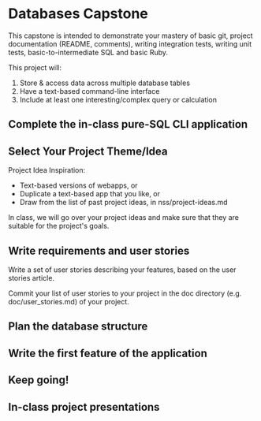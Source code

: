 # Databases Capstone

This capstone is intended to demonstrate your mastery of basic git, project documentation (README, comments), writing integration tests, writing unit tests, basic-to-intermediate SQL and basic Ruby.

This project will:

  1. Store & access data across multiple database tables
  2. Have a text-based command-line interface
  3. Include at least one interesting/complex query or calculation

## Complete the in-class pure-SQL CLI application

## Select Your Project Theme/Idea

Project Idea Inspiration:

- Text-based versions of webapps, or
- Duplicate a text-based app that you like, or
- Draw from the list of past project ideas, in nss/project-ideas.md

In class, we will go over your project ideas and make sure that they are suitable for the project's goals.

## Write requirements and user stories

Write a set of user stories describing your features, based on the user stories article.

Commit your list of user stories to your project in the doc directory (e.g. doc/user_stories.md) of your project.

## Plan the database structure

## Write the first feature of the application

## Keep going!

## In-class project presentations
